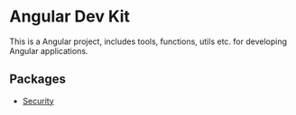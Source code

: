 # Angular Dev Kit

This is a Angular project, includes tools, functions, utils etc. for developing Angular applications.

## Packages
- [Security](https://github.com/Jonnytoshen/ng-devkit/packages/security#readme)
